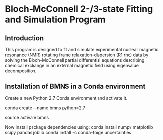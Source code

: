 # Bloch-McConnell 2-/3-state Fitting and Simulation Program

## Introduction
This program is designed to fit and simulate experimental nuclear magnetic resonance (NMR) rotating frame relaxation-dispersion (R1 rho) data by solving the Bloch-McConnell partial differential equations describing chemical exchange in an external magnetic field using eigenvalue decomposition. 

## Installation of BMNS in a Conda environment
Create a new Python 2.7 Conda environment and activate it.

conda create --name bmns python=2.7

source activate bmns

Now install package dependencies using:
conda install numpy matplotlib scipy pandas joblib
conda install -c conda-forge uncertainties 
